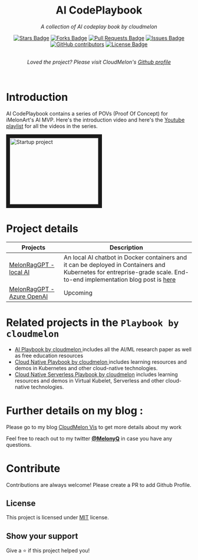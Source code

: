 <h1 align="center">AI CodePlaybook</h1>
<p align="center"><i>A collection of AI codeplay book by cloudmelon</i></p>
<div align="center">
  <a href="https://github.com/cloudmelon/AI-CodePlaybook/stargazers"><img src="https://img.shields.io/github/stars/cloudmelon/AI-CodePlaybook" alt="Stars Badge"/></a>
<a href="https://github.com/cloudmelon/AI-CodePlaybook/network/members"><img src="https://img.shields.io/github/forks/cloudmelon/AI-CodePlaybook" alt="Forks Badge"/></a>
<a href="https://github.com/cloudmelon/AI-CodePlaybook/pulls"><img src="https://img.shields.io/github/issues-pr/cloudmelon/AI-CodePlaybook" alt="Pull Requests Badge"/></a>
<a href="https://github.com/cloudmelon/AI-CodePlaybook/issues"><img src="https://img.shields.io/github/issues/cloudmelon/AI-CodePlaybook" alt="Issues Badge"/></a>
<a href="https://github.com/cloudmelon/AI-CodePlaybook/graphs/contributors"><img alt="GitHub contributors" src="https://img.shields.io/github/contributors/cloudmelon/AI-CodePlaybook?color=2b9348"></a>
<a href="https://github.com/cloudmelon/AI-CodePlaybook/blob/master/LICENSE"><img src="https://img.shields.io/github/license/cloudmelon/AI-CodePlaybook?color=2b9348" alt="License Badge"/></a>
</div>
<br>
<p align="center"><i>Loved the project? Please visit CloudMelon's <a href="https://github.com/cloudmelon">Github profile</a></i></p>
<br>

# Introduction

AI CodePlaybook contains a series of POVs (Proof Of Concept) for iMelonArt's AI MVP. Here's the introduction video and here's the [Youtube playlist](https://bit.ly/ai-startup-cloudmelon) for all the videos in the series.

<a href="http://www.youtube.com/watch?feature=player_embedded&v=0FoRYTFwGec" target="_blank"><img src="http://img.youtube.com/vi/0FoRYTFwGec/0.jpg" 
alt="Startup project" width="240" height="180" border="10" /></a>


# Project details 

| Projects | Description |
| --- | --- |
| [MelonRagGPT - local AI](ttps://github.com/iMelonArt/AI-Playbook/melonRagGPT) | An local AI chatbot in Docker containers and it can be deployed in Containers and Kubernetes for entreprise-grade scale. End-to-end implementation blog post is [here]() |
| [MelonRagGPT - Azure OpenAI]() | Upcoming |
 



# Related projects in the `Playbook by cloudmelon ` 

- [AI Playbook by cloudmelon ](https://github.com/iMelonArt/AI-Playbook)includes all the AI/ML research paper as well as free education resources
- [Cloud Native Playbook by cloudmelon ](https://github.com/cloudmelon/Cloud-Native-Playbook) includes learning resources and demos in Kubernetes and other cloud-native technologies.
- [Cloud Native Serverless Playbook by cloudmelon](https://github.com/cloudmelon/Cloud-Native-Serverless-Playbook) includes learning resources and demos in Virtual Kubelet, Serverless and other cloud-native technologies.

# Further details on my blog : 

Please go to my blog [CloudMelon Vis](https://cloudmelonvision.com) to get more details about my work

Feel free to reach out to my twitter [**@MelonyQ**](https://twitter.com/MelonyQ) in case you have any questions. 

# Contribute

Contributions are always welcome! Please create a PR to add Github Profile.

## License

This project is licensed under [MIT](https://opensource.org/licenses/MIT) license.

## Show your support

Give a ⭐️ if this project helped you!
